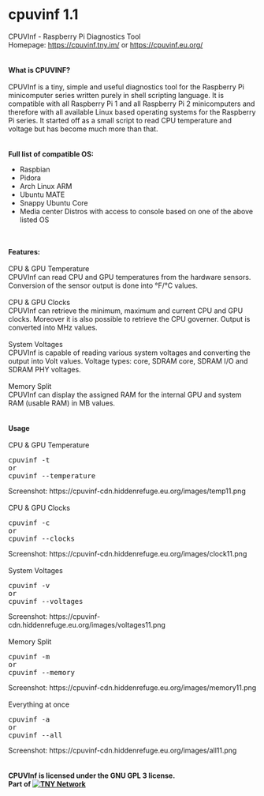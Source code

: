 # cpuvinf 1.1
CPUVInf - Raspberry Pi Diagnostics Tool<br />
Homepage: https://cpuvinf.tny.im/ or https://cpuvinf.eu.org/ <br /><br /><br />
<B>What is CPUVINF?</B><br /><br />
CPUVInf is a tiny, simple and useful diagnostics tool for the Raspberry Pi minicomputer series written purely in shell scripting language. It is compatible with all Raspberry Pi 1 and all Raspberry Pi 2 minicomputers and therefore with all available Linux based operating systems for the Raspberry Pi series. It started off as a small script to read CPU temperature and voltage but has become much more than that.<br /><br /><br />
<B>Full list of compatible OS:</B>
<ul>
<li>Raspbian</li>
<li>Pidora</li>
<li>Arch Linux ARM</li>
<li>Ubuntu MATE</li>
<li>Snappy Ubuntu Core</li>
<li>Media center Distros with access to console based on one of the above listed OS
</ul><br /><br />
<B>Features:</B><br /><br />
CPU & GPU Temperature<br />
CPUVInf can read CPU and GPU temperatures from the hardware sensors. Conversion of the sensor output is done into °F/°C values.<br /><br />
CPU & GPU Clocks<br />
CPUVInf can retrieve the minimum, maximum and current CPU and GPU clocks. Moreover it is also possible to retrieve the CPU governer. Output is converted into MHz values.<br /><br />
System Voltages<br />
CPUVInf is capable of reading various system voltages and converting the output into Volt values. Voltage types: core, SDRAM core, SDRAM I/O and SDRAM PHY voltages.<br /><br />
Memory Split<br />
CPUVInf can display the assigned RAM for the internal GPU and system RAM (usable RAM) in MB values.<br /><br /><br />
<B>Usage</B><br /><br />
CPU & GPU Temperature<br />
<pre>cpuvinf -t 
or
cpuvinf --temperature
</pre>
Screenshot: https://cpuvinf-cdn.hiddenrefuge.eu.org/images/temp11.png<br /><br />
CPU & GPU Clocks<br />
<pre>cpuvinf -c
or
cpuvinf --clocks
</pre>
Screenshot: https://cpuvinf-cdn.hiddenrefuge.eu.org/images/clock11.png<br /><br />
System Voltages<br />
<pre>cpuvinf -v
or
cpuvinf --voltages
</pre>
Screenshot: https://cpuvinf-cdn.hiddenrefuge.eu.org/images/voltages11.png<br /><br />
Memory Split<br />
<pre>cpuvinf -m
or 
cpuvinf --memory
</pre>
Screenshot: https://cpuvinf-cdn.hiddenrefuge.eu.org/images/memory11.png<br /><br />
Everything at once<br />
<pre>cpuvinf -a
or
cpuvinf --all
</pre>
Screenshot: https://cpuvinf-cdn.hiddenrefuge.eu.org/images/all11.png<br /><br /><br />
<B>CPUVInf is licensed under the GNU GPL 3 license.<br />
Part of <a href="https://i.tny.im/"><img src="https://tny.im/tnyimimages/tny-line-16.png" alt="TNY Network"></a></B>
